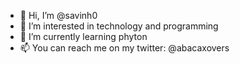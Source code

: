 - 👋 Hi, I’m @savinh0
- 👀 I’m interested in technology and programming
- 🌱 I’m currently learning phyton
- 📫 You can reach me on my twitter: @abacaxovers
